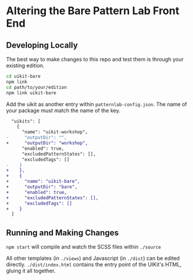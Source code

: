 # Altering the Bare Pattern Lab Front End

## Developing Locally

The best way to make changes to this repo and test them is through your existing edition.

``` sh
cd uikit-bare
npm link
cd path/to/your/edition
npm link uikit-bare
```

Add the uikit as another entry within `patternlab-config.json`. The name of your package must match the name of the key.

``` diff
  "uikits": [
    {
      "name": "uikit-workshop",
-      "outputDir": "",
+      "outputDir": "workshop",
      "enabled": true,
      "excludedPatternStates": [],
      "excludedTags": []
-    }
+    },
+    {
+      "name": "uikit-bare",
+      "outputDir": "bare",
+      "enabled": true,
+      "excludedPatternStates": [],
+      "excludedTags": []
+    }
  ]
```

## Running and Making Changes

`npm start` will compile and watch the SCSS files within `./source`

All other templates (in `./views`) and Javascript (in `./dist`) can be edited directly. `./dist/index.html` contains the entry point of the UIKit's HTML, gluing it all together.

